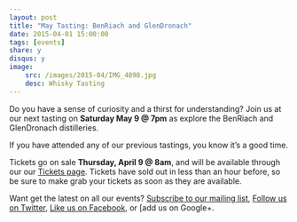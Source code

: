 ```yaml
---
layout: post
title: "May Tasting: BenRiach and GlenDronach"
date: 2015-04-01 15:00:00
tags: [events]
share: y
disqus: y
image:
    src: /images/2015-04/IMG_4898.jpg
    desc: Whisky Tasting
---
```


Do you have a sense of curiosity and a thirst for understanding? Join us at our next tasting on **Saturday May 9 @ 7pm** as explore the BenRiach and GlenDronach distilleries.

If you have attended any of our previous tastings, you know it’s a good time. 

Tickets go on sale **Thursday, April 9 @ 8am**, and will be available through our our [Tickets page][1]. Tickets have sold out in less than an hour before, so be sure to make grab your tickets as soon as they are available. 

Want get the latest on all our events? [Subscribe to our mailing list][2], [Follow us on Twitter][3], [Like us on Facebook][4], or [add us on Google+.

  [1]: /tickets/
  [2]: /subscribe/
  [3]: http://twitter.com/whiskydev
  [4]: http://www.facebook.com/whiskydev
  [5]: http://plus.google.com/+Whiskydev
